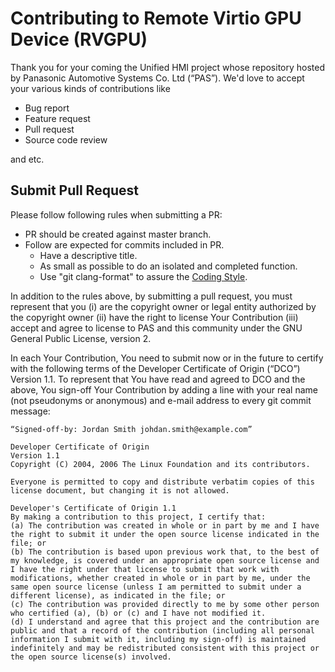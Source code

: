 # Contributing to Remote Virtio GPU Device (RVGPU)

Thank you for your coming the Unified HMI project whose repository hosted by
Panasonic Automotive Systems Co. Ltd (“PAS”). We'd love to accept your various
kinds of contributions like

- Bug report
- Feature request
- Pull request
- Source code review

and etc.


## Submit Pull Request

Please follow following rules when submitting a PR:

- PR should be created against master branch.
- Follow are expected for commits included in PR.
  - Have a descriptive title.
  - As small as possible to do an isolated and completed function.
  - Use "git clang-format" to assure the [Coding Style](documentation/coding-style.md).

In addition to the rules above, by submitting a pull request, you must
represent that you (i) are the copyright owner or legal entity authorized by
the copyright owner (ii)  have the right to license Your Contribution (iii)
accept and agree to license to PAS and this community under the GNU General Public License, version 2.

In each Your Contribution, You need to submit now or in the future to certify
with the following terms of the Developer Certificate of Origin (“DCO”) Version 1.1.
To represent that You have read and agreed to DCO and the above, You
sign-off Your Contribution by adding a line with your real name (not pseudonyms
or anonymous) and e-mail address to every git commit message:

	“Signed-off-by: Jordan Smith johdan.smith@example.com”


```
Developer Certificate of Origin
Version 1.1
Copyright (C) 2004, 2006 The Linux Foundation and its contributors.

Everyone is permitted to copy and distribute verbatim copies of this license document, but changing it is not allowed.

Developer's Certificate of Origin 1.1
By making a contribution to this project, I certify that:
(a) The contribution was created in whole or in part by me and I have the right to submit it under the open source license indicated in the file; or
(b) The contribution is based upon previous work that, to the best of my knowledge, is covered under an appropriate open source license and I have the right under that license to submit that work with modifications, whether created in whole or in part by me, under the same open source license (unless I am permitted to submit under a different license), as indicated in the file; or
(c) The contribution was provided directly to me by some other person who certified (a), (b) or (c) and I have not modified it.
(d) I understand and agree that this project and the contribution are public and that a record of the contribution (including all personal information I submit with it, including my sign-off) is maintained indefinitely and may be redistributed consistent with this project or the open source license(s) involved.

```
